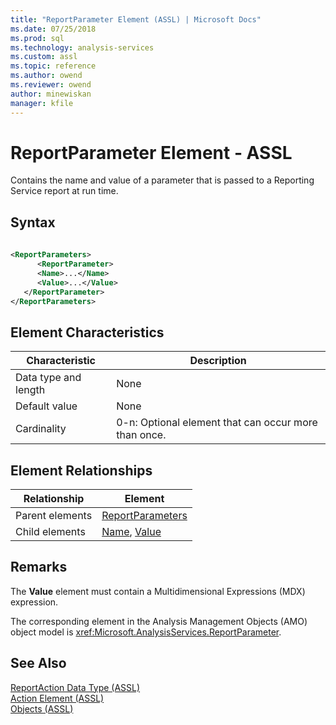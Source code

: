 ```yaml
---
title: "ReportParameter Element (ASSL) | Microsoft Docs"
ms.date: 07/25/2018
ms.prod: sql
ms.technology: analysis-services
ms.custom: assl
ms.topic: reference
ms.author: owend
ms.reviewer: owend
author: minewiskan
manager: kfile
---
```

# ReportParameter Element - ASSL

  Contains the name and value of a parameter that is passed to a  Reporting Service report at run time.  
  
## Syntax  
  
```xml  
  
<ReportParameters>  
      <ReportParameter>  
      <Name>...</Name>  
      <Value>...</Value>  
   </ReportParameter>  
</ReportParameters>  
```  
  
## Element Characteristics  
  
|Characteristic|Description|  
|--------------------|-----------------|  
|Data type and length|None|  
|Default value|None|  
|Cardinality|0-n: Optional element that can occur more than once.|  
  
## Element Relationships  
  
|Relationship|Element|  
|------------------|-------------|  
|Parent elements|[ReportParameters](../collections/reportparameters-element-assl.md)|  
|Child elements|[Name](../properties/name-element-assl.md), [Value](../properties/value-element-assl.md)|  
  
## Remarks  
 The **Value** element must contain a Multidimensional Expressions (MDX) expression.  
  
 The corresponding element in the Analysis Management Objects (AMO) object model is <xref:Microsoft.AnalysisServices.ReportParameter>.  
  
## See Also  
 [ReportAction Data Type &#40;ASSL&#41;](data-type/reportaction-data-type-assl.md)   
 [Action Element &#40;ASSL&#41;](../objects/action-element-assl.md)   
 [Objects &#40;ASSL&#41;](../objects/objects-assl.md)  
  
  
